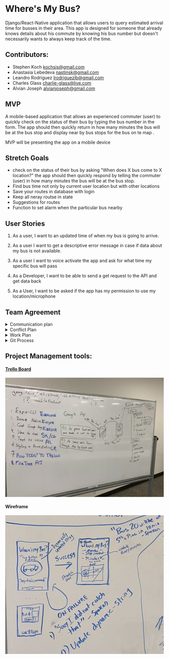 # Where's My Bus?
Django/React-Native application that allows users to query estimated arrival time for busses in their area.
This app is designed for someone that already knows details about his commute by knowing his bus number but doesn't necessarily wants to always keep track of the time.


## Contributors:
  * Stephen Koch kochsjs@gmail.com
  * Anastasia Lebedeva nastinsk@gmail.com
  * Leandro Rodriguez lrodriguezjb@gmail.com
  * Charles Glass charlie-glass@live.com
  * Alvian Joseph alvianjoseph@gmail.com

## MVP
A mobile-based application that allows an experienced commuter (user) to quickly check on the status of their bus by typing the bus number in the form. The app should then quickly return in how many minutes the bus will be at the bus stop and display near by bus stops for the bus on te map .

MVP will be presenting the app on a mobile device

## Stretch Goals
* check on the status of their bus by asking "When does X bus come to X location?" the app should then quickly respond by telling the commuter (user) in how many minutes the bus will be at the bus stop.
* Find bus time not only by current user location but with other locations
* Save your routes in database with login
* Keep all neray routse in state
* Suggestions for routes
* Function to set alarm when the particular bus nearby

## User Stories
1. As a user, I want to an updated time of when my bus is going to arrive.

2. As a user I want to get a descriptive error message in case if data about my bus is not available.

3. As a user I want to voice activate the app and ask for what time my specific bus will pass

4. As a Developer, I want to be able to send a get request to the API and get data back

5. As a User, I want to be asked if the app has my permission to use my location/microphone

## Team Agreement
<details><summary>Communication plan</summary>
<p>

* Communicate in Slack from 8am to 6pm
* Communicate in person
* Meet in class @ 9am
* Phone numbers for emergency
* Honest group stand up before official stand up with TAs:
  - Do daily TODO's on the whiteboard
  - check MVP progress
  - check stretch goals
* Everyone heard, Don't alk over other team members, vote
* Psychological safety: if see/feel something - say something. Go to TAs or JB in case if conflict can be solved inside of the group


</p>
</details>

<details><summary>Conflict Plan</summary>
<p>

* Don’t let conflict continue past 7.5 minutes - if 7.5 minutes+, request third party intervention
* Put a subject of conflict to a vote

</p>
</details>

<details><summary>Work Plan</summary>
<p>

* Work time 9am to 6pm.
* Lunch window is from 12:00 PM - 2:00 PM.
* Breaks as needed, be adult.
* No obligation on the weekend
* Daily TODO's tasks will be on the whiteboard
* Don't spend more than 15 minutes if stuck on something
  - check in with each other
* Charlie will update Trello every day with the tasks from whiteboard
* Project management tools:
  - Whiteboard
  - Trello

</p>
</details>

<details><summary>Git Process</summary>
<p>

### Our branches:
* Master
* Dev branch
* Feature branches
    - personal brunches
    - person_name_feature
* Organization on Github
* Push to dev branch working feature:
  - Create pull request to dev
  - Communicate it
  - 1 team member should review it
* Descriptive commit messages
* Only working code on master branch
* Pull request to master should be approved by 2 team members


</p>
</details>




## Project Management tools:

#### [Trello Board](https://trello.com/b/xzsr3H5I/wheres-my-bus)




![Domain model:](./assets/domainmodel.jpg)

#### Wireframe
![Wireframe:](./assets/wireframe.jpg)





